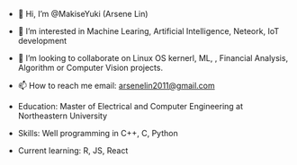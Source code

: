 - 👋 Hi, I’m @MakiseYuki (Arsene Lin)
- 👀 I’m interested in Machine Learing, Artificial Intelligence, Neteork, IoT development
- 💞️ I’m looking to collaborate on Linux OS kernerl, ML, , Financial Analysis, Algorithm or Computer Vision projects.
- 📫 How to reach me email: arsenelin2011@gmail.com

- Education: Master of Electrical and Computer Engineering at Northeastern University
- Skills: Well programming in C++, C, Python
- Current learning: R, JS, React

<!---
MakiseYuki/MakiseYuki is a ✨ special ✨ repository because its `README.md` (this file) appears on your GitHub profile.
You can click the Preview link to take a look at your changes.
--->
